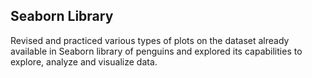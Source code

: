 ## Seaborn Library

Revised and practiced various types of plots on the dataset already available in Seaborn library of penguins and explored its capabilities to explore, analyze and visualize data.
